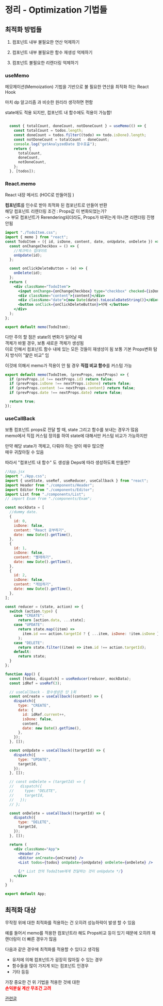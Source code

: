# 정리 - Optimization 기법들 

## 최적화 방법들  

1. 컴포넌트 내부 불필요한 연산 억제하기

2. 컴포넌트 내부 불필요한 함수 재생성 억제하기

3. 컴포넌트 불필요한 리렌더링 억제하기  

### useMemo  

메모제이션(Memoization) 기법을 기반으로 불 필요한 연산을 최적화 하는 React Hook  

마치 dp 알고리즘 과 비슷한 원리라 생각하면 편함  

state에도 적용 되지만, 컴포넌트 내 함수에도 적용이 가능함!  

```jsx

  const { totalCount, doneCount, notDoneCount } = useMemo(() => {
    const totalCount = todos.length;
    const doneCount = todos.filter((todo) => todo.isDone).length;
    const notDoneCount = totalCount - doneCount;
    console.log("getAnalyzedDate 함수호출");
    return {
      totalCount,
      doneCount,
      notDoneCount,
    };
  }, [todos]);
```

### React.memo  
React 내장 메서드 (HOC로 만들어짐 )  

**컴포넌트**를 인수로 받아 최적화 된 컴포넌트로 만들어 반환  
해당 컴포넌트 리렌더링 조건 : Props값 이 변화되었는가?  
-> 부모 컴포넌트가 Rerendering되더라도, Props가 바뀌는게 아니면 리렌더링 진행 안됨  

```jsx
import "./TodoItem.css";
import { memo } from "react";
const TodoItem = ({ id, isDone, content, date, onUpdate, onDelete }) => {
  const onChangeCheckbox = () => {
    //체크박스 업데이트
    onUpdate(id);
  };

  const onClickDeleteButton = (e) => {
    onDelete(id);
  };
  return (
    <div className="TodoItem">
      <input onChange={onChangeCheckbox} type="checkbox" checked={isDone} />
      <div className="content">{content}</div>
      <div className="date">{new Date(date).toLocaleDateString()}</div>
      <button onClick={onClickDeleteButton}>삭제 </button>
    </div>
  );
};

export default memo(TodoItem);

```

다만 주의 할 점은 state의 변화가 일어날 때  
객체가 바뀔 경우, 보통 새로운 객체가 생성됨  
이로 인해서 컴포넌트 함수 내에 있는 모든 것들이 재생성이 됨
보통 기본 Props변화 탐지 방식이 "얉은 비교" 임  

이것에 의해서 memo가 적용이 안 될 경우 **직접 비교 함수**를 커스텀 가능  

```jsx
export default memo(TodoItem, (prevProps, nextProps) => {
  if (prevProps.id !== nextProps.id) return false;
  if (prevProps.isDone !== nextProps.isDone) return false;
  if (prevProps.content !== nextProps.content) return false;
  if (prevProps.date !== nextProps.date) return false;

  return true;
});
```

### useCallBack  
보통 컴포넌트 props로 전달 할 때, state 그리고 함수를 보내는 경우가 많음  
memo에서 직접 커스텀 정의를 하여 state에 대해서만 커스텀 비교가 가능하지만  

만약 해당 state가 객체고, 다뤄야 하는 양이 매우 많으면  
매우 귀찮아질 수 있음  

따라서 "컴포넌트 내 함수" 도 생성을 Deps에 따라 생성하도록 만들면?


```jsx
//App.jsx
import "./App.css";
import { useState, useRef, useReducer, useCallback } from "react";
import Header from "./components/Header";
import Editor from "./components/Editor";
import List from "./components/List";
// import Exam from "./components/Exam";

const mockData = [
  //dummy date.
  {
    id: 0,
    isDone: false,
    content: "React 공부하기",
    date: new Date().getTime(),
  },
  {
    id: 1,
    isDone: false,
    content: "빨래하기",
    date: new Date().getTime(),
  },
  {
    id: 2,
    isDone: false,
    content: "게임하기",
    date: new Date().getTime(),
  },
];

const reducer = (state, action) => {
  switch (action.type) {
    case "CREATE":
      return [action.data, ...state];
    case "UPDATE":
      return state.map((item) =>
        item.id === action.targetId ? { ...item, isDone: !item.isDone } : item
      );
    case "DELETE":
      return state.filter((item) => item.id !== action.targetId);
    default:
      return state;
  }
};

function App() {
  const [todos, dispatch] = useReducer(reducer, mockData);
  const idRef = useRef(3);

  // useCallback - 함수생성은 단 1회
  const onCreate = useCallback((content) => {
    dispatch({
      type: "CREATE",
      data: {
        id: idRef.current++,
        isDone: false,
        content,
        date: new Date().getTime(),
      },
    });
  }, []);

  const onUpdate = useCallback((targetId) => {
    dispatch({
      type: "UPDATE",
      targetId,
    });
  }, []);

  // const onDelete = (targetId) => {
  //   dispatch({
  //     type: "DELETE",
  //     targetId,
  //   });
  // };

  const onDelete = useCallback((targetId) => {
    dispatch({
      type: "DELETE",
      targetId,
    });
  }, []);

  return (
    <div className="App">
      <Header />
      <Editor onCreate={onCreate} />
      <List todos={todos} onUpdate={onUpdate} onDelete={onDelete} />

      {/* List 안의 TodoItem에게 전달하는 것이 onUpdate */}
    </div>
  );
}

export default App;


```

## 최적화 대상 

무작정 위에 대한 최적화를 적용하는 건 오히려 성능하락이 발생 할 수 있음  

예를 들어서 memo를 적용한 컴포넌트라 해도 Props비교 등이 있기 때문에
오히려 재랜더링이 더 빠른 경우가 많음  

다음과 같은 경우에 최적화를 적용할 수 있다고 생각됨 

- 유저에 의해 컴포넌트가 굉장히 많아질 수 있는 경우
- 함수들을 많이 가지게 되는 컴포넌트 인경우
- 기타 등등  

가장 중요한 건 위 기법을 적용한 것에 대한  
<span style="color:red; font-weight:bold">손익분실 계산 무조건 고려</span>  

[관련글](https://goongoguma.github.io/2021/04/26/When-to-useMemo-and-useCallback/)
